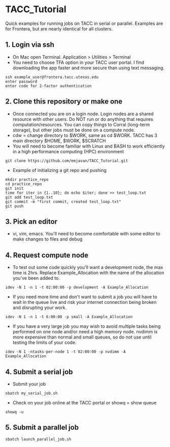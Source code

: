 # TACC_Tutorial
Quick examples for running jobs on TACC in serial or parallel. Examples are for Frontera, but are nearly identical for all clusters.

## 1. Login via ssh
* On Mac open Terminal. Application > Utilities > Terminal
* You need to choose TFA option in your TACC user portal. I find downloading the app faster and more secure than using text messaging.
~~~~
ssh example_user@frontera.tacc.utexas.edu
enter password
enter code for 2-factor authentication
~~~~

## 2. Clone this repository or make one
* Once connected you are on a login node. Login nodes are a shared resource with other users. Do NOT run or do anything that requires computation/resources. You can copy things to Corral (long-term storage), but other jobs must be done on a compute node.
* cdw = change directory to $WORK, same as cd $WORK. TACC has 3 main directory $HOME, $WORK, $SCRATCH 
* You will need to become familiar with Linux and BASH to work efficiently in a high performance computing (HPC) environment
~~~~
git clone https://github.com/emjavan/TACC_Tutorial.git
~~~~

* Example of initializing a git repo and pushing 
~~~~
mkdir practice_repo
cd practice_repo
git init
time for iter in {1..10}; do echo $iter; done >> test_loop.txt 
git add test_loop.txt
git commit -m "first commit, created test_loop.txt"
git push
~~~~

## 3. Pick an editor
* vi, vim, emacs. You'll need to become comfortable with some editor to make changes to files and debug

## 4. Request compute node
* To test out some code quickly you'll want a development node, the max time is 2hrs. Replace Example_Allocation with the name of the allocation you've been added to. 
~~~~
idev -N 1 -n 1 -t 02:00:00 -p development -A Example_Allocation
~~~~
* If you need more time and don't want to submit a job you will have to wait in the queue live and risk your internet connection being broken and disrupting your work.
~~~~
idev -N 1 -n 1 -t 6:00:00 -p small -A Example_Allocation
~~~~
* If you have a very large job you may wish to avoid multiple tasks being performed on one node and/or need a high memory node. nvdimm is more expensive than normal and small queues, so do not use until testing the limits of your code.
~~~~
idev -N 1 -ntasks-per-node 1 -t 02:00:00 -p nvdimm -A Example_Allocation
~~~~

## 4. Submit a serial job
* Submit your job
~~~~
sbatch my_serial_job.sh
~~~~
* Check on your job online at the TACC portal or showq = show queue
~~~~
showq -u
~~~~

## 5. Submit a parallel job
~~~~
sbatch launch_parallel_job.sh
~~~~









